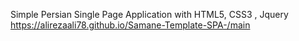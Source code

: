 Simple Persian Single Page Application with HTML5, CSS3 , Jquery
https://alirezaali78.github.io/Samane-Template-SPA-/main
